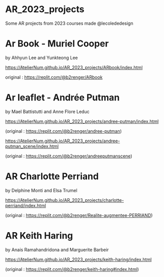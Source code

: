 # AR_2023_projects
Some AR projects from 2023 courses made @lecolededesign

# Ar Book - Muriel Cooper
by Ahhyun Lee and Yunkteong Lee

https://AtelierNum.github.io/AR_2023_projects/ARbook/index.html

original : https://replit.com/@b2renger/ARbook


# Ar leaflet - Andrée Putman
by Mael Battistutti and Anne Flore Leduc

https://AtelierNum.github.io/AR_2023_projects/andree-putman/index.html

(original : https://replit.com/@b2renger/andree-putman) 



https://AtelierNum.github.io/AR_2023_projects/andree-putman_scene/index.html

(original : https://replit.com/@b2renger/andreeputmanscene)


# AR Charlotte Perriand
by Delphine Monti and Elsa Trumel

https://AtelierNum.github.io/AR_2023_projects/charlotte-perriand/index.html

(original : https://replit.com/@b2renger/Realite-augmentee-PERRIAND)


# AR Keith Haring
by Anais Ramahandridona and Marguerite Barbeir

https://AtelierNum.github.io/AR_2023_projects/keith-haring/index.html

(original : https://replit.com/@b2renger/keith-haring#index.html)